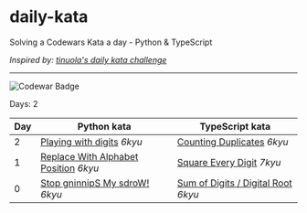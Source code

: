 # daily-kata

Solving a Codewars Kata a day - Python &amp; TypeScript

_Inspired by: [tinuola's daily kata challenge](https://github.com/tinuola/daily-kata-too)_

---

![Codewar Badge](https://www.codewars.com/users/tomasz-jankowski/badges/large)

Days: 2

| Day | Python kata                                                                                                                   | TypeScript kata                                                                                                            |
|-----|-------------------------------------------------------------------------------------------------------------------------------|----------------------------------------------------------------------------------------------------------------------------|
| 2   | [Playing with digits](https://github.com/tomasz-jankowski/daily-kata/blob/main/python/playing-with-digits.py) _6kyu_          | [Counting Duplicates](https://github.com/tomasz-jankowski/daily-kata/blob/main/typescript/counting-duplicates.ts) _6kyu_   |
| 1   | [Replace With Alphabet Position](https://github.com/tomasz-jankowski/daily-kata/blob/main/python/alphabet-position.py) _6kyu_ | [Square Every Digit](https://github.com/tomasz-jankowski/daily-kata/blob/main/typescript/square-every-digit.ts) _7kyu_     |
| 0   | [Stop gninnipS My sdroW!](https://github.com/tomasz-jankowski/daily-kata/blob/main/python/spin-words.py) _6kyu_               | [Sum of Digits / Digital Root](https://github.com/tomasz-jankowski/daily-kata/blob/main/typescript/digital-root.ts) _6kyu_ |
